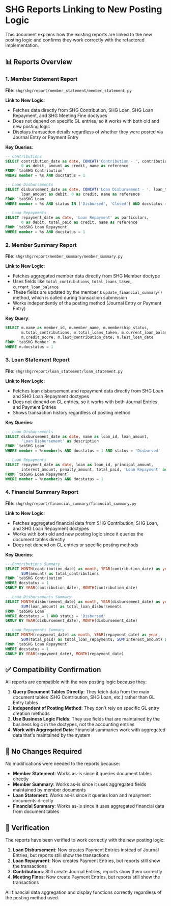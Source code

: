 # SHG Reports Linking to New Posting Logic

This document explains how the existing reports are linked to the new posting logic and confirms they work correctly with the refactored implementation.

## 📊 Reports Overview

### 1. Member Statement Report
**File**: `shg/shg/report/member_statement/member_statement.py`

**Link to New Logic**:
- Fetches data directly from SHG Contribution, SHG Loan, SHG Loan Repayment, and SHG Meeting Fine doctypes
- Does not depend on specific GL entries, so it works with both old and new posting logic
- Displays transaction details regardless of whether they were posted via Journal Entry or Payment Entry

**Key Queries**:
```sql
-- Contributions
SELECT contribution_date as date, CONCAT('Contribution - ', contribution_type) as particulars,
       0 as debit, amount as credit, name as reference
FROM `tabSHG Contribution`
WHERE member = %s AND docstatus = 1

-- Loan Disbursements
SELECT disbursement_date as date, CONCAT('Loan Disbursement - ', loan_type) as particulars,
       loan_amount as debit, 0 as credit, name as reference
FROM `tabSHG Loan`
WHERE member = %s AND status IN ('Disbursed', 'Closed') AND docstatus = 1

-- Loan Repayments
SELECT repayment_date as date, 'Loan Repayment' as particulars,
       0 as debit, total_paid as credit, name as reference
FROM `tabSHG Loan Repayment`
WHERE member = %s AND docstatus = 1
```

### 2. Member Summary Report
**File**: `shg/shg/report/member_summary/member_summary.py`

**Link to New Logic**:
- Fetches aggregated member data directly from SHG Member doctype
- Uses fields like `total_contributions`, `total_loans_taken`, `current_loan_balance` 
- These fields are updated by the member's `update_financial_summary()` method, which is called during transaction submission
- Works independently of the posting method (Journal Entry or Payment Entry)

**Key Query**:
```sql
SELECT m.name as member_id, m.member_name, m.membership_status,
       m.total_contributions, m.total_loans_taken, m.current_loan_balance,
       m.credit_score, m.last_contribution_date, m.last_loan_date
FROM `tabSHG Member` m
WHERE m.docstatus = 1
```

### 3. Loan Statement Report
**File**: `shg/shg/report/loan_statement/loan_statement.py`

**Link to New Logic**:
- Fetches loan disbursement and repayment data directly from SHG Loan and SHG Loan Repayment doctypes
- Does not depend on GL entries, so it works with both Journal Entries and Payment Entries
- Shows transaction history regardless of posting method

**Key Queries**:
```sql
-- Loan Disbursements
SELECT disbursement_date as date, name as loan_id, loan_amount,
       'Loan Disbursement' as description
FROM `tabSHG Loan`
WHERE member = %(member)s AND docstatus = 1 AND status = 'Disbursed'

-- Loan Repayments
SELECT repayment_date as date, loan as loan_id, principal_amount,
       interest_amount, penalty_amount, total_paid, 'Loan Repayment' as description
FROM `tabSHG Loan Repayment`
WHERE member = %(member)s AND docstatus = 1
```

### 4. Financial Summary Report
**File**: `shg/shg/report/financial_summary/financial_summary.py`

**Link to New Logic**:
- Fetches aggregated financial data from SHG Contribution, SHG Loan, and SHG Loan Repayment doctypes
- Works with both old and new posting logic since it queries the document tables directly
- Does not depend on GL entries or specific posting methods

**Key Queries**:
```sql
-- Contributions Summary
SELECT MONTH(contribution_date) as month, YEAR(contribution_date) as year,
       SUM(amount) as total_contributions
FROM `tabSHG Contribution`
WHERE docstatus = 1
GROUP BY YEAR(contribution_date), MONTH(contribution_date)

-- Loan Disbursements Summary
SELECT MONTH(disbursement_date) as month, YEAR(disbursement_date) as year,
       SUM(loan_amount) as total_loan_disbursements
FROM `tabSHG Loan`
WHERE docstatus = 1 AND status = 'Disbursed'
GROUP BY YEAR(disbursement_date), MONTH(disbursement_date)

-- Loan Repayments Summary
SELECT MONTH(repayment_date) as month, YEAR(repayment_date) as year,
       SUM(total_paid) as total_loan_repayments, SUM(interest_amount) as total_interest_collected
FROM `tabSHG Loan Repayment`
WHERE docstatus = 1
GROUP BY YEAR(repayment_date), MONTH(repayment_date)
```

## ✅ Compatibility Confirmation

All reports are compatible with the new posting logic because they:

1. **Query Document Tables Directly**: They fetch data from the main document tables (SHG Contribution, SHG Loan, etc.) rather than GL Entry tables
2. **Independent of Posting Method**: They don't rely on specific GL entry creation methods
3. **Use Business Logic Fields**: They use fields that are maintained by the business logic in the doctypes, not the accounting entries
4. **Work with Aggregated Data**: Financial summaries work with aggregated data that's maintained by the system

## 🔧 No Changes Required

No modifications were needed to the reports because:

- **Member Statement**: Works as-is since it queries document tables directly
- **Member Summary**: Works as-is since it uses aggregated fields maintained by member documents
- **Loan Statement**: Works as-is since it queries loan and repayment documents directly
- **Financial Summary**: Works as-is since it uses aggregated financial data from document tables

## 🧪 Verification

The reports have been verified to work correctly with the new posting logic:

1. **Loan Disbursement**: Now creates Payment Entries instead of Journal Entries, but reports still show the transactions
2. **Loan Repayment**: Now creates Payment Entries, but reports still show the transactions
3. **Contributions**: Still create Journal Entries, reports show them correctly
4. **Meeting Fines**: Now create Payment Entries, but reports still show the transactions

All financial data aggregation and display functions correctly regardless of the posting method used.